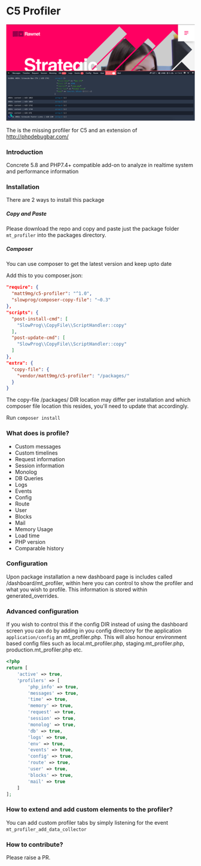# C5 Profiler

![example](docs/images/example.png)

The is the missing profiler for C5 and an extension of http://phpdebugbar.com/

### Introduction
Concrete 5.8 and PHP7.4+ compatible add-on to analyze in realtime system and performance information

### Installation

There are 2 ways to install this package

##### Copy and Paste
Please download the repo and copy and paste just the package folder `mt_profiler` into the packages directory.

##### Composer
You can use composer to get the latest version and keep upto date

Add this to you composer.json:

```json
"require": {
  "matt9mg/c5-profiler": "^1.0",
  "slowprog/composer-copy-file": "~0.3"
},
"scripts": {
  "post-install-cmd": [
    "SlowProg\\CopyFile\\ScriptHandler::copy"
  ],
  "post-update-cmd": [
    "SlowProg\\CopyFile\\ScriptHandler::copy"
  ]
},
"extra": {
  "copy-file": {
    "vendor/matt9mg/c5-profiler": "/packages/"
  }
}
```

The copy-file /packages/ DIR location may differ per installation and which composer file location this resides, you'll need to update that accordingly.

Run `composer install`

### What does is profile?
- Custom messages
- Custom timelines
- Request information
- Session information
- Monolog
- DB Queries
- Logs
- Events
- Config
- Route
- User
- Blocks
- Mail
- Memory Usage
- Load time
- PHP version
- Comparable history

### Configuration
Upon package installation a new dashboard page is includes called /dashboard/mt_profiler, within here you can control to show the profiler and what you wish to profile. This information is stored within generated_overrides.

### Advanced configuration
If you wish to control this if the config DIR instead of using the dashboard screen you can do by adding in you config directory for the application `application/config` an mt_profiler.php. This will also honour environment based config files such as local.mt_profiler.php, staging.mt_profiler.php, production.mt_profiler.php etc.


```php
<?php
return [
    'active' => true,
    'profilers' => [
        'php_info' => true,
        'messages' => true,
        'time' => true,
        'memory' => true,
        'request' => true,
        'session' => true,
        'monolog' => true,
        'db' => true,
        'logs' => true,
        'env' => true,
        'events' => true,
        'config' => true,
        'route' => true,
        'user' => true,
        'blocks' => true,
        'mail' => true
    ]
];
```

### How to extend and add custom elements to the profiler?

You can add custom profiler tabs by simply listening for the event `mt_profiler_add_data_collector`

### How to contribute?
Please raise a PR.
